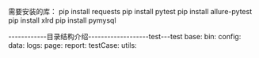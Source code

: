 需要安装的库：
pip install requests
pip install pytest
pip install allure-pytest
pip install xlrd
pip install pymysql


------------目录结构介绍-------------------test---test
base:
bin:
config:
data:
logs:
page:
report:
testCase:
utils:
